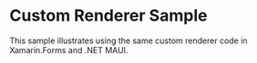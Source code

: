 # Custom Renderer Sample

This sample illustrates using the same custom renderer code in Xamarin.Forms and .NET MAUI.